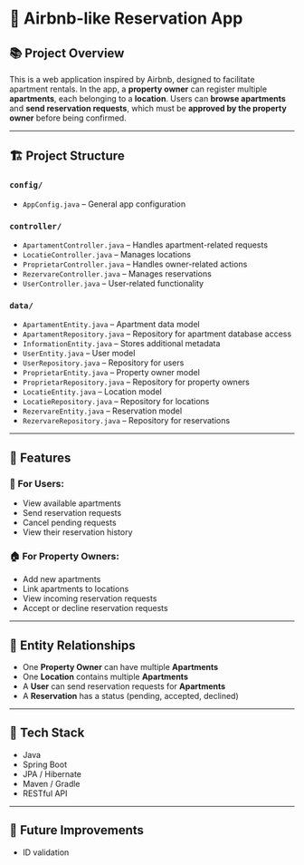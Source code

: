 # 🏡 Airbnb-like Reservation App

## 📚 Project Overview

This is a web application inspired by Airbnb, designed to facilitate apartment rentals. In the app, a **property owner** can register multiple **apartments**, each belonging to a **location**. Users can **browse apartments** and **send reservation requests**, which must be **approved by the property owner** before being confirmed.

---

## 🏗️ Project Structure

### `config/`
- `AppConfig.java` – General app configuration

### `controller/`
- `ApartamentController.java` – Handles apartment-related requests
- `LocatieController.java` – Manages locations
- `ProprietarController.java` – Handles owner-related actions
- `RezervareController.java` – Manages reservations
- `UserController.java` – User-related functionality

### `data/`
- `ApartamentEntity.java` – Apartment data model
- `ApartamentRepository.java` – Repository for apartment database access
- `InformationEntity.java` – Stores additional metadata
- `UserEntity.java` – User model
- `UserRepository.java` – Repository for users
- `ProprietarEntity.java` – Property owner model
- `ProprietarRepository.java` – Repository for property owners
- `LocatieEntity.java` – Location model
- `LocatieRepository.java` – Repository for locations
- `RezervareEntity.java` – Reservation model
- `RezervareRepository.java` – Repository for reservations

---

## 🔄 Features

### 👤 For Users:
- View available apartments
- Send reservation requests
- Cancel pending requests
- View their reservation history

### 🏠 For Property Owners:
- Add new apartments
- Link apartments to locations
- View incoming reservation requests
- Accept or decline reservation requests

---

## 🧩 Entity Relationships

- One **Property Owner** can have multiple **Apartments**
- One **Location** contains multiple **Apartments**
- A **User** can send reservation requests for **Apartments**
- A **Reservation** has a status (pending, accepted, declined)

---

## 🚀 Tech Stack

- Java
- Spring Boot
- JPA / Hibernate
- Maven / Gradle
- RESTful API

---

## 📌 Future Improvements

- ID validation



